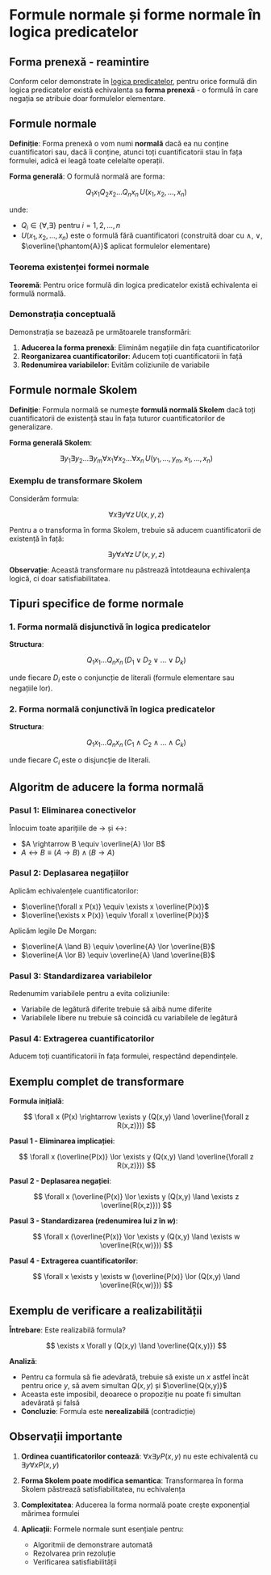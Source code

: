 # Formule normale și forme normale în logica predicatelor

## Forma prenexă - reamintire

Conform celor demonstrate în [logica predicatelor](/logica/logica-predicatelor), pentru orice formulă din logica predicatelor există echivalenta sa **forma prenexă** - o formulă în care negația se atribuie doar formulelor elementare.

## Formule normale

**Definiție**: Forma prenexă o vom numi **normală** dacă ea nu conține cuantificatori sau, dacă îi conține, atunci toți cuantificatorii stau în fața formulei, adică ei leagă toate celelalte operații.

**Forma generală**: O formulă normală are forma:

$$
Q_1 x_1 Q_2 x_2 \ldots Q_n x_n \, U(x_1, x_2, \ldots, x_n)
$$

unde:

- $Q_i \in \{\forall, \exists\}$ pentru $i = 1, 2, \ldots, n$
- $U(x_1, x_2, \ldots, x_n)$ este o formulă fără cuantificatori (construită doar cu $\land$, $\lor$, $\overline{\phantom{A}}$ aplicat formulelor elementare)

### Teorema existenței formei normale

**Teoremă**: Pentru orice formulă din logica predicatelor există echivalenta ei formulă normală.

### Demonstrația conceptuală

Demonstrația se bazează pe următoarele transformări:

1. **Aducerea la forma prenexă**: Eliminăm negațiile din fața cuantificatorilor
2. **Reorganizarea cuantificatorilor**: Aducem toți cuantificatorii în față
3. **Redenumirea variabilelor**: Evităm coliziunile de variabile

## Formule normale Skolem

**Definiție**: Formula normală se numește **formulă normală Skolem** dacă toți cuantificatorii de existență stau în fața tuturor cuantificatorilor de generalizare.

**Forma generală Skolem**:

$$
\exists y_1 \exists y_2 \ldots \exists y_m \forall x_1 \forall x_2 \ldots \forall x_n \, U(y_1, \ldots, y_m, x_1, \ldots, x_n)
$$

### Exemplu de transformare Skolem

Considerăm formula:

$$
\forall x \exists y \forall z \, U(x,y,z)
$$

Pentru a o transforma în forma Skolem, trebuie să aducem cuantificatorii de existență în față:

$$
\exists y \forall x \forall z \, U'(x, y, z)
$$

**Observație**: Această transformare nu păstrează întotdeauna echivalența logică, ci doar satisfiabilitatea.

## Tipuri specifice de forme normale

### 1. Forma normală disjunctivă în logica predicatelor

**Structura**:

$$
Q_1 x_1 \ldots Q_n x_n \, (D_1 \lor D_2 \lor \ldots \lor D_k)
$$

unde fiecare $D_i$ este o conjuncție de literali (formule elementare sau negațiile lor).

### 2. Forma normală conjunctivă în logica predicatelor

**Structura**:

$$
Q_1 x_1 \ldots Q_n x_n \, (C_1 \land C_2 \land \ldots \land C_k)
$$

unde fiecare $C_i$ este o disjuncție de literali.

## Algoritm de aducere la forma normală

### Pasul 1: Eliminarea conectivelor

Înlocuim toate aparițiile de $\rightarrow$ și $\leftrightarrow$:

- $A \rightarrow B \equiv \overline{A} \lor B$
- $A \leftrightarrow B \equiv (A \rightarrow B) \land (B \rightarrow A)$

### Pasul 2: Deplasarea negațiilor

Aplicăm echivalențele cuantificatorilor:

- $\overline{\forall x P(x)} \equiv \exists x \overline{P(x)}$
- $\overline{\exists x P(x)} \equiv \forall x \overline{P(x)}$

Aplicăm legile De Morgan:

- $\overline{A \land B} \equiv \overline{A} \lor \overline{B}$
- $\overline{A \lor B} \equiv \overline{A} \land \overline{B}$

### Pasul 3: Standardizarea variabilelor

Redenumim variabilele pentru a evita coliziunile:

- Variabile de legătură diferite trebuie să aibă nume diferite
- Variabilele libere nu trebuie să coincidă cu variabilele de legătură

### Pasul 4: Extragerea cuantificatorilor

Aducem toți cuantificatorii în fața formulei, respectând dependințele.

## Exemplu complet de transformare

**Formula inițială**:

$$
\forall x (P(x) \rightarrow \exists y (Q(x,y) \land \overline{\forall z R(x,z)}))
$$

**Pasul 1 - Eliminarea implicației**:

$$
\forall x (\overline{P(x)} \lor \exists y (Q(x,y) \land \overline{\forall z R(x,z)}))
$$

**Pasul 2 - Deplasarea negației**:

$$
\forall x (\overline{P(x)} \lor \exists y (Q(x,y) \land \exists z \overline{R(x,z)}))
$$

**Pasul 3 - Standardizarea (redenumirea lui $z$ în $w$)**:

$$
\forall x (\overline{P(x)} \lor \exists y (Q(x,y) \land \exists w \overline{R(x,w)}))
$$

**Pasul 4 - Extragerea cuantificatorilor**:

$$
\forall x \exists y \exists w (\overline{P(x)} \lor (Q(x,y) \land \overline{R(x,w)}))
$$

## Exemplu de verificare a realizabilității

**Întrebare**: Este realizabilă formula?

$$
\exists x \forall y (Q(x,y) \land \overline{Q(x,y)})
$$

**Analiză**:

- Pentru ca formula să fie adevărată, trebuie să existe un $x$ astfel încât pentru orice $y$, să avem simultan $Q(x,y)$ și $\overline{Q(x,y)}$
- Aceasta este imposibil, deoarece o propoziție nu poate fi simultan adevărată și falsă
- **Concluzie**: Formula este **nerealizabilă** (contradicție)

## Observații importante

1. **Ordinea cuantificatorilor contează**: $\forall x \exists y P(x,y)$ nu este echivalentă cu $\exists y \forall x P(x,y)$

2. **Forma Skolem poate modifica semantica**: Transformarea în forma Skolem păstrează satisfiabilitatea, nu echivalența

3. **Complexitatea**: Aducerea la forma normală poate crește exponențial mărimea formulei

4. **Aplicații**: Formele normale sunt esențiale pentru:
   - Algoritmii de demonstrare automată
   - Rezolvarea prin rezoluție
   - Verificarea satisfiabilității
